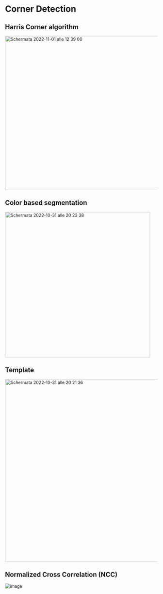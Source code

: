 # Corner Detection

## Harris Corner algorithm 

<img width="507" alt="Schermata 2022-11-01 alle 12 39 00" src="https://user-images.githubusercontent.com/80604899/199609003-d411b8af-aec0-406a-b7e4-4070e58bd3d4.png">



## Color based segmentation

<img width="478" alt="Schermata 2022-10-31 alle 20 23 38" src="https://user-images.githubusercontent.com/80604899/199609223-e796f1f4-de9c-4086-a785-ccb53dd944cd.png">


## Template
<img width="601" alt="Schermata 2022-10-31 alle 20 21 36" src="https://user-images.githubusercontent.com/80604899/199609282-2426044e-0de1-4858-8095-534d188adf54.png">



## Normalized Cross Correlation  (NCC)
![image](https://user-images.githubusercontent.com/80604899/199610191-5948ffcb-da70-42fb-ad1e-db1eaaca7dd6.png)

